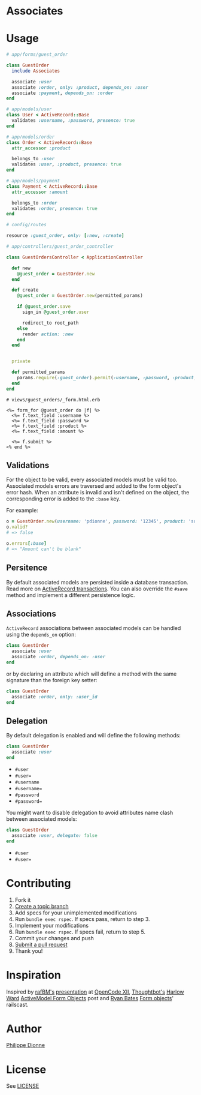 # Associates

# Usage

```ruby
# app/forms/guest_order

class GuestOrder
  include Associates

  associate :user
  associate :order, only: :product, depends_on: :user
  associate :payment, depends_on: :order
end
```

```ruby
# app/models/user
class User < ActiveRecord::Base
  validates :username, :password, presence: true
end

# app/models/order
class Order < ActiveRecord::Base
  attr_accessor :product

  belongs_to :user
  validates :user, :product, presence: true
end

# app/models/payment
class Payment < ActiveRecord::Base
  attr_accessor :amount

  belongs_to :order
  validates :order, presence: true
end
```

```ruby
# config/routes

resource :guest_order, only: [:new, :create]
```

```ruby
# app/controllers/guest_order_controller

class GuestOrdersController < ApplicationController

  def new
    @guest_order = GuestOrder.new
  end

  def create
    @guest_order = GuestOrder.new(permitted_params)

    if @guest_order.save
      sign_in @guest_order.user

      redirect_to root_path
    else
      render action: :new
    end
  end


  private

  def permitted_params
    params.require(:guest_order).permit(:username, :password, :product, :amount)
  end
end
```

```erb
# views/guest_orders/_form.html.erb

<%= form_for @guest_order do |f| %>
  <%= f.text_field :username %>
  <%= f.text_field :password %>
  <%= f.text_field :product %>
  <%= f.text_field :amount %>

  <%= f.submit %>
<% end %>
```


## Validations

For the object to be valid, every associated models must be valid too. Associated models errors are traversed and added to the form object's error hash. When an attribute is invalid and isn't defined on the object, the corresponding error is added to the `:base` key.

For example:

```ruby
o = GuestOrder.new(username: 'pdionne', password: '12345', product: 'surfboard')
o.valid?
# => false

o.errors[:base]
# => "Amount can't be blank"
```

## Persitence

By default associated models are persisted inside a database transaction. Read more on [ActiveRecord transactions](http://api.rubyonrails.org/classes/ActiveRecord/Transactions/ClassMethods.html). You can also override the `#save` method and implement a different persistence logic.

## Associations

`ActiveRecord` associations between associated models can be handled using the `depends_on` option:

```ruby
class GuestOrder
  associate :user
  associate :order, depends_on: :user
end
```

or by declaring an attribute which will define a method with the same signature than the foreign key setter:

```ruby
class GuestOrder
  associate :order, only: :user_id
end
```


## Delegation

By default delegation is enabled and will define the following methods:

```ruby
class GuestOrder
  associate :user
end
```

- `#user`
- `#user=`
- `#username`
- `#username=`
- `#password`
- `#password=`

You might want to disable delegation to avoid attributes name clash between associated models:

```ruby
class GuestOrder
  associate :user, delegate: false
end
```

- `#user`
- `#user=`

# Contributing

1. Fork it
2. [Create a topic branch](http://learn.github.com/p/branching.html)
3. Add specs for your unimplemented modifications
4. Run `bundle exec rspec`. If specs pass, return to step 3.
5. Implement your modifications
6. Run `bundle exec rspec`. If specs fail, return to step 5.
7. Commit your changes and push
8. [Submit a pull request](http://help.github.com/send-pull-requests/)
9. Thank you!

# Inspiration

Inspired by [rafBM's](https://github.com/rafBM) [presentation](https://github.com/rafBM/opencode12-rails) at [OpenCode XII](http://opencode.ca/), [Thoughtbot's](http://thoughtbot.com) [Harlow Ward](https://github.com/harlow) [ActiveModel Form Objects](http://robots.thoughtbot.com/post/33296680513/activemodel-form-objects) post and [Ryan Bates](https://github.com/ryanb) [Form objects](http://railscasts.com/episodes/416-form-objects)' railscast.

# Author

[Philippe Dionne](http://phildionne.com)

# License

See [LICENSE](https://github.com/phildionne/associates/blob/master/LICENSE)
